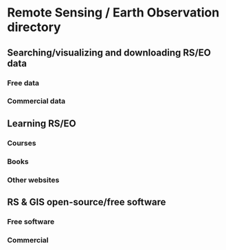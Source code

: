 # Remote Sensing / Earth Observation directory

## Searching/visualizing and downloading RS/EO data

### Free data

### Commercial data

## Learning RS/EO

### Courses

### Books

### Other websites

## RS & GIS open-source/free software

### Free software

### Commercial
